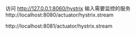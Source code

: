 访问
http://127.0.0.1:8060/hystrix
输入需要监控的服务
http://localhost:8080/actuator/hystrix.stream

http://localhost:8081/actuator/hystrix.stream